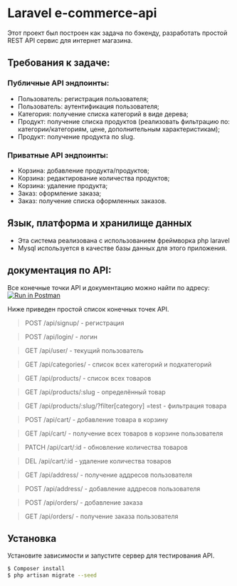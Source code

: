# Laravel e-commerce-api

Этот проект был построен как задача по бэкенду, разработать простой  REST API сервис для интернет магазина.

## Требования к задаче:
### Публичные API эндпоинты:
- Пользователь: регистрация пользователя;
- Пользователь: аутентификация пользователя;
- Категория: получение списка категорий в виде дерева;
- Продукт: получение списка продуктов (реализовать фильтрацию по: категории/категориям, цене, дополнительным характеристикам);
- Продукт: получение продукта по slug.
### Приватные API эндпоинты:
- Корзина: добавление продукта/продуктов;
- Корзина: редактирование количества продуктов;
- Корзина: удаление продукта;
- Заказ: оформление заказа;
- Заказ: получение списка оформленных заказов.

## Язык, платформа и хранилище данных
- Эта система реализована с использованием фреймворка php laravel
- Mysql используется в качестве базы данных для этого приложения.

## документация по API:
Все конечные точки API и документацию можно найти по адресу:
[![Run in Postman](https://run.pstmn.io/button.svg)](https://app.getpostman.com/run-collection/27619575-23fae1cc-9d02-4ca7-9634-a175369c8b65?action=collection%2Ffork&source=rip_markdown&collection-url=entityId%3D27619575-23fae1cc-9d02-4ca7-9634-a175369c8b65%26entityType%3Dcollection%26workspaceId%3D440819e7-7e46-4ba6-8fc3-c93568f751b2)

Ниже приведен простой список конечных точек API.
>POST /api/signup/ - регистрация

>POST /api/login/ - логин

>GET /api/user/ - текущий пользователь

>GET /api/categories/ - список всех категорий и подкатегорий

>GET /api/products/ - список всех товаров

>GET /api/products/:slug - определённый товар

>GET /api/products/:slug/?filter[category] =test  - фильтрация товара

>POST /api/cart/ - добавление товара в корзину

>GET /api/cart/ - получение всех товаров в корзине пользователя

>PATCH /api/cart/:id - обновление количества товаров

>DEL /api/cart/:id - удаление количества товаров

>GET /api/address/ - получение аддресов пользователя

>POST /api/address/ - добавление аддресов пользователя

>POST /api/orders/ - добавление заказа

>GET /api/orders/ - получение заказа пользователя

## Установка
Установите зависимости и запустите сервер для тестирования API.

```sh
$ Composer install
$ php artisan migrate --seed
```




